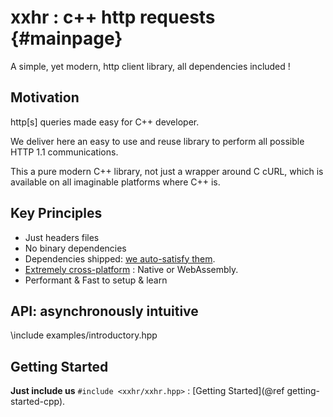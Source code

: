 xxhr : c++ http requests                         {#mainpage}
========================
A simple, yet modern, http client library, all dependencies included !

## Motivation
http[s] queries made easy for C++ developer.

We deliver here an easy to use and reuse library to perform all possible HTTP 1.1 communications. 

This a pure modern C++ library, not just a wrapper around C cURL, which is available on all imaginable platforms where C++ is.

## Key Principles

  * Just headers files
  * No binary dependencies
  * Dependencies shipped: [we auto-satisfy them](https://github.com/header-only/inglued).
  * [Extremely cross-platform](doc/supported_platforms.md) : Native or WebAssembly.
  * Performant \& Fast to setup \& learn 

## API: asynchronously intuitive
\include examples/introductory.hpp

## Getting Started

**Just include us** `#include <xxhr/xxhr.hpp>` : [Getting Started](@ref getting-started-cpp).
